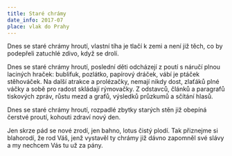 ```yaml
---
title: Staré chrámy
date_info: 2017-07
place: vlak do Prahy
---
```


Dnes se staré chrámy hroutí,
vlastní tíha je tlačí k zemi
a není již těch, co by podepřeli
zatuchlé zdivo, když se drolí.

Dnes se staré chrámy hroutí,
poslední děti odcházejí z poutí
s náručí plnou laciných hraček:
bublifuk, pozlátko, papírový dráček,
vábí je ptáček stěhováček.
Na další atrakce a prolézačky,
nemají nikdy dost, zlaťáků plné váčky
a sobě pro radost skládají rýmovačky.
Z odstavců, článků a paragrafů
tiskových zpráv, růstu mezd a grafů,
výsledků průzkumů a sčítání hlasů.

Dnes se staré chrámy hroutí,
rozpadlé zbytky starých stěn
již obepíná čerstvé proutí,
kohouti zdraví nový den.

Jen skrze pád se nové zrodí,
jen bahno, lotus čistý plodí.
Tak přiznejme si blahorodí,
že rod Váš, jenž vystavěl ty chrámy
již dávno zapomněl své slávy
a my nechcem Vás tu už za pány.
